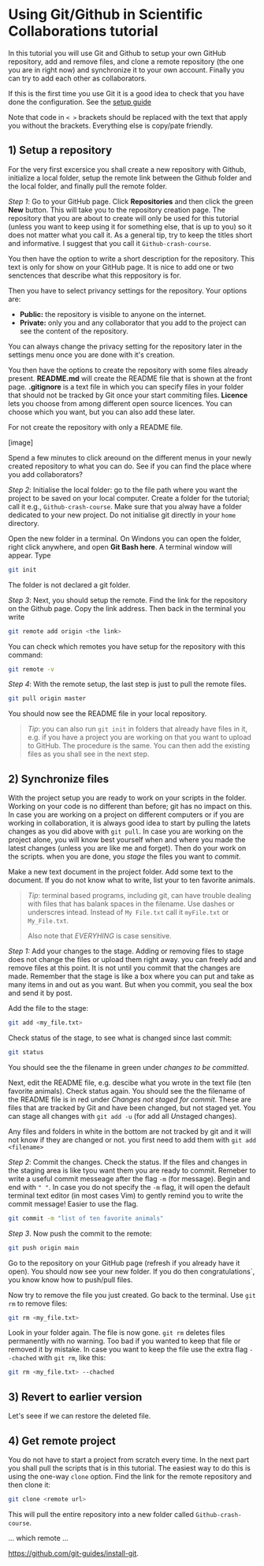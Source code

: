 ﻿# Using Git/Github in Scientific Collaborations tutorial
In this tutorial you will use Git and Github to setup your own GitHub repository, add and remove files, and clone a remote repository (the one you are in right now) and synchronize it to your own account. Finally you can try to add each other as collaborators. 

If this is the first time you use Git it is a good idea to check that you have done the configuration. See the [setup guide](Setup_guide.md)

Note that code in `< >` brackets should be replaced with the text that apply you without the brackets. Everything else is copy/pate friendly.

## 1) Setup a repository
For the very first excersice you shall create a new repository with Github, initialize a local folder, setup the remote link between the Github folder and the local folder, and finally pull the remote folder.

*Step 1*: Go to your GitHub page. Click **Repositories** and then click the green **New** button. This will take you to the repository creation page. The repository that you are about to create will only be used for this tutorial (unless you want to keep using it for something else, that is up to you) so it does not matter what you call it. As a general tip, try to keep the titles short and informative. I suggest that you call it `Github-crash-course`.

You then have the option to write a short description for the repository. This text is only for show on your GitHub page. It is nice to add one or two senctences that describe what this reppository is for.

Then you have to select privancy settings for the repository. Your options are:
* **Public:** the repository is visible to anyone on the internet.
* **Private:** only you and any collaborator that you add to the project can see the content of the repository.

You can always change the privacy setting for the repository later in the settings menu once you are done with it's creation.

You then have the options to create the repository with some files already present. **README.md** will create the README file that is shown at the front page. **.gitignore** is a text file in which you can specify files in your folder that should not be tracked by Git once your start commiting files. **Licence** lets you choose from among different open source licences. You can choose which you want, but you can also add these later.

For not create the repository with only a README file.

[image]

Spend a few minutes to click areound on the different menus in your newly created repository to what you can do. See if you can find the place where you add collaborators?

*Step 2*: Initialise the local folder: go to the file path where you want the project to be saved on your local computer. Create a folder for the tutorial; call it e.g., `Github-crash-course`. Make sure that you alway have a folder dedicated to your new project. Do not initialise git directly in your `home` directory.

Open the new folder in a terminal. On Windons you can open the folder, right click anywhere, and open **Git Bash here**. A terminal window will appear. Type

````bash
git init
````

The folder is not declared a git folder.

*Step 3*: Next, you should setup the remote. Find the link for the repository on the Github page. Copy the link address. Then back in the terminal you write

````bash
git remote add origin <the link>
````

You can check which remotes you have setup for the repository with this command:

````bash
git remote -v
````

*Step 4*: With the remote setup, the last step is just to pull the remote files.

````bash
git pull origin master
````

You should now see the README file in your local repository.

> *Tip*: you can also run `git init` in folders that already have files in it, e.g. if you have a project you are working on that you want to upload to GitHub. The procedure is the same. You can then add the existing files as you shall see in the next step.

## 2) Synchronize files
With the project setup you are ready to work on your scripts in the folder. Working on your code is no different than before; git has no impact on this. In case you are working on a project on different computers or if you are working in collaboration, it is always good idea to start by pulling the latets changes as you did above with `git pull`. In case you are working on the project alone, you will know best yourself when and where you made the latest changes (unless you are like me and forget). Then do your work on the scripts. when you are done, you *stage* the files you want to *commit*.

Make a new text document in the project folder. Add some text to the document. If you do not know what to write, list your to ten favorite animals.

> *Tip*: terminal based programs, including git, can have trouble dealing with files that has balank spaces in the filename. Use dashes or underscres intead. Instead of `My File.txt` call it `myFile.txt` or `My_File.txt`.
>
> Also note that *EVERYHING* is case sensitive.

*Step 1:* Add your changes to the stage. Adding or removing files to stage does not change the files or upload them right away. you can freely add and remove files at this point. It is not until you commit that the changes are made. Remember that the stage is like a box where you can put and take as many items in and out as you want. But when you commit, you seal the box and send it by post.

Add the file to the stage:

````bash
git add <my_file.txt>
````

Check status of the stage, to see what is changed since last commit:

````bash
git status
````
You should see the the filename in green under *changes to be committed*.

Next, edit the README file, e.g. descibe what you wrote in the text file (ten favorite animals). Check status again. You should see the the filename of the README file is in red under *Changes not staged for commit*. These are files that are tracked by Git and have been changed, but not staged yet. You can stage all changes with `git add -u` (for add all *U*nstaged changes).

Any files and folders in white in the bottom are not tracked by git and it will not know if they are changed or not. you first need to add them with `git add <filename>`

*Step 2*: Commit the changes. Check the status. If the files and changes in the staging area is like tyou want them you are ready to commit. Remeber to write a useful commit messeage after the flag `-m` (for message). Begin and end with `" "`. In case you do not specify the `-m` flag, it will open the default terminal text editor (in most cases Vim) to gently remind you to write the commit message! Easier to use the flag.

````bash
git commit -m "list of ten favorite animals"
````

*Step 3*. Now push the commit to the remote:

````bash
git push origin main
````

Go to the repository on your GitHub page (refresh if you already have it open). You should now see your new folder. If you do then congratulations´, you know know how to push/pull files.

Now try to remove the file you just created. Go back to the terminal. Use `git rm` to remove files:

````bash
git rm <my_file.txt>
````

Look in your folder again. The file is now gone. `git rm` deletes files permanently with no warning. Too bad if you wanted to keep that file or removed it by mistake. In case you want to keep the file use the extra flag  `--chached` with `git rm`, like this:

````bash
git rm <my_file.txt> --chached
````

## 3) Revert to earlier version
Let's seee if we can restore the deleted file.

## 4) Get remote project
You do not have to start a project from scratch every time. In the next part you shall pull the scripts that is in this tutorial. The easiest way to do this is using the one-way `clone` option. Find the link for the remote repository and then clone it:

````bash
git clone <remote url>
````

This will pull the entire repository into a new folder called `Github-crash-course`. 

... which remote ...

https://github.com/git-guides/install-git.